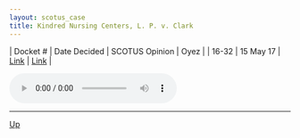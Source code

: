 ```yaml
---
layout: scotus_case
title: Kindred Nursing Centers, L. P. v. Clark
---
```


| Docket # | Date Decided | SCOTUS Opinion | Oyez |
| 16-32 | 15 May 17 | [Link](https://www.supremecourt.gov/opinions/boundvolumes/581BV.pdf#page=310) | [Link](https://www.oyez.org/cases/2016/16-32) |

<audio controls>
   <source src='./resources/16-32.mp3' type='audio/mpeg'>
</audio>

<object data='./resources/16-32.pdf' type='application/pdf'></object>

---

[Up](./README.md)